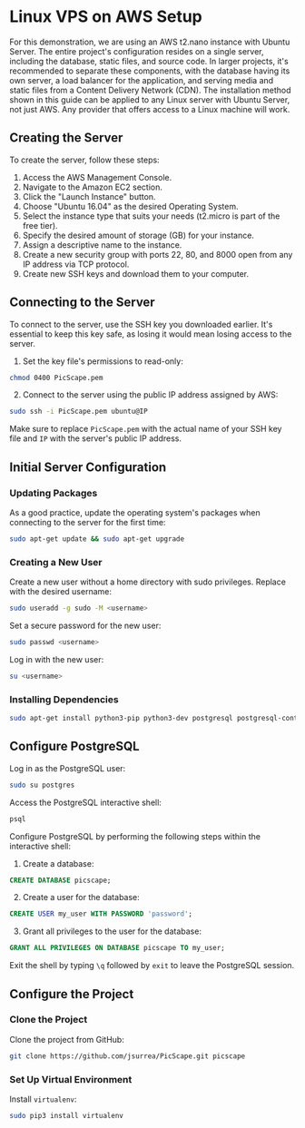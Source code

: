 # Linux VPS on AWS Setup

For this demonstration, we are using an AWS t2.nano instance with Ubuntu Server. The entire project's configuration resides on a single server, including the database, static files, and source code. In larger projects, it's recommended to separate these components, with the database having its own server, a load balancer for the application, and serving media and static files from a Content Delivery Network (CDN). The installation method shown in this guide can be applied to any Linux server with Ubuntu Server, not just AWS. Any provider that offers access to a Linux machine will work.

## Creating the Server

To create the server, follow these steps:

1. Access the AWS Management Console.
2. Navigate to the Amazon EC2 section.
3. Click the "Launch Instance" button.
4. Choose "Ubuntu 16.04" as the desired Operating System.
5. Select the instance type that suits your needs (t2.micro is part of the free tier).
6. Specify the desired amount of storage (GB) for your instance.
7. Assign a descriptive name to the instance.
8. Create a new security group with ports 22, 80, and 8000 open from any IP address via TCP protocol.
9. Create new SSH keys and download them to your computer.

## Connecting to the Server

To connect to the server, use the SSH key you downloaded earlier. It's essential to keep this key safe, as losing it would mean losing access to the server.

1. Set the key file's permissions to read-only:

```bash
chmod 0400 PicScape.pem
```

2. Connect to the server using the public IP address assigned by AWS: 

```bash
sudo ssh -i PicScape.pem ubuntu@IP
```

Make sure to replace `PicScape.pem` with the actual name of your SSH key file and `IP` with the server's public IP address.

## Initial Server Configuration

### Updating Packages

As a good practice, update the operating system's packages when connecting to the server for the first time:

```bash
sudo apt-get update && sudo apt-get upgrade
```

### Creating a New User

Create a new user without a home directory with sudo privileges. Replace <username> with the desired username:

```bash
sudo useradd -g sudo -M <username>
```

Set a secure password for the new user:

```bash
sudo passwd <username>
```

Log in with the new user:

```bash
su <username>
```

### Installing Dependencies

```bash
sudo apt-get install python3-pip python3-dev postgresql postgresql-contrib libpq-dev git nginx
```

## Configure PostgreSQL

Log in as the PostgreSQL user:

```bash
sudo su postgres
```

Access the PostgreSQL interactive shell:

```bash
psql
```

Configure PostgreSQL by performing the following steps within the interactive shell:

1. Create a database:

```sql
CREATE DATABASE picscape;
```

2. Create a user for the database:

```sql
CREATE USER my_user WITH PASSWORD 'password';
```

3. Grant all privileges to the user for the database:

```sql
GRANT ALL PRIVILEGES ON DATABASE picscape TO my_user;
```

Exit the shell by typing `\q` followed by `exit` to leave the PostgreSQL session.

## Configure the Project

### Clone the Project

Clone the project from GitHub:

```bash
git clone https://github.com/jsurrea/PicScape.git picscape
```

### Set Up Virtual Environment

Install `virtualenv`:

```bash
sudo pip3 install virtualenv
```
